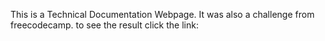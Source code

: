 This is a Technical Documentation Webpage.
It was also a challenge from freecodecamp.
to see the result click the link:
